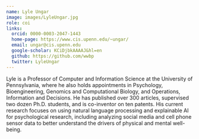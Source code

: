 ```yaml
---
name: Lyle Ungar
image: images/LyleUngar.jpg
role: coi
links:
  orcid: 0000-0003-2047-1443
  home-page: https://www.cis.upenn.edu/~ungar/
  email: ungar@cis.upenn.edu
  google-scholar: KCiDjbkAAAAJ&hl=en
  github: https://github.com/wwbp
  twitter: LyleUngar
---
```


Lyle is a Professor of Computer and Information Science at the
University of Pennsylvania, where he also holds appointments in
Psychology, Bioengineering, Genomics and Computational Biology, and
Operations, Information and Decisions.  He has published over 300
articles, supervised two dozen Ph.D. students, and is co-inventor on
ten patents. His current research focuses on using natural language
processing and explainable AI for psychological research, including
analyzing social media and cell phone sensor data to better understand
the drivers of physical and mental well-being.